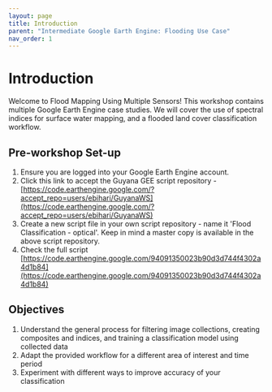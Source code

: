 ```yaml
---
layout: page
title: Introduction
parent: "Intermediate Google Earth Engine: Flooding Use Case"
nav_order: 1
---
```


# Introduction

Welcome to Flood Mapping Using Multiple Sensors! This workshop contains multiple Google Earth Engine case studies. We will cover the use of spectral indices for surface water mapping, and a flooded land cover classification workflow. 

## Pre-workshop Set-up
1. Ensure you are logged into your Google Earth Engine account.
2. Click this link to accept the Guyana GEE script repository - [https://code.earthengine.google.com/?accept_repo=users/ebihari/GuyanaWS](https://code.earthengine.google.com/?accept_repo=users/ebihari/GuyanaWS)
3. Create a new script file in your own script repository - name it 'Flood Classification - optical'. Keep in mind a master copy is available in the above script repository.
4. Check the full script [https://code.earthengine.google.com/94091350023b90d3d744f4302a4d1b84](https://code.earthengine.google.com/94091350023b90d3d744f4302a4d1b84)

## Objectives
1. Understand the general process for filtering image collections, creating composites and indices, and training a classification model using collected data
2. Adapt the provided workflow for a different area of interest and time period
3. Experiment with different ways to improve accuracy of your classification

